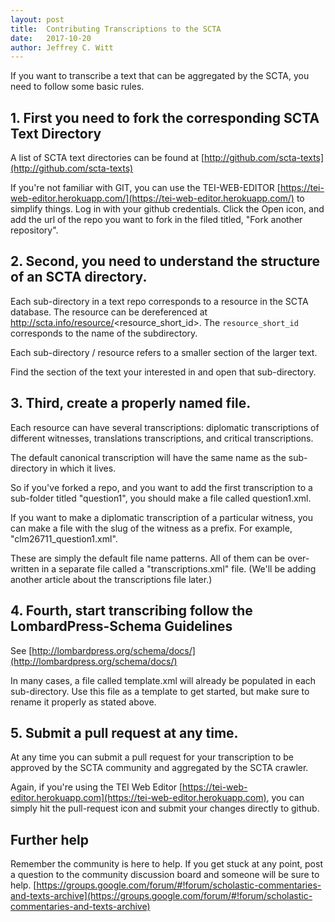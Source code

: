 ```yaml
---
layout: post
title:  Contributing Transcriptions to the SCTA
date:   2017-10-20
author: Jeffrey C. Witt
---
```


If you want to transcribe a text that can be aggregated by the SCTA,
you need to follow some basic rules.

## 1. First you need to fork the corresponding SCTA Text Directory

A list of SCTA text directories can be found at [http://github.com/scta-texts](http://github.com/scta-texts)

If you're not familiar with GIT, you can use the TEI-WEB-EDITOR [https://tei-web-editor.herokuapp.com/](https://tei-web-editor.herokuapp.com/) to simplify things. Log in with your github credentials. Click the Open icon, and add the url of the repo you want to fork in the filed titled, "Fork another repository".

## 2. Second, you need to understand the structure of an SCTA directory.

Each sub-directory in a text repo corresponds to a resource in the SCTA database.
The resource can be dereferenced at http://scta.info/resource/<resource_short_id>.
The `resource_short_id` corresponds to the name of the subdirectory.

Each sub-directory / resource refers to a smaller section of the larger text.

Find the section of the text your interested in and open that sub-directory.

## 3. Third, create a properly named file.

Each resource can have several transcriptions: diplomatic transcriptions of different witnesses, translations transcriptions, and critical transcriptions.

The default canonical transcription will have the same name as the sub-directory in which it lives.

So if you've forked a repo, and you want to add the first transcription to a sub-folder titled "question1", you should make a file called question1.xml.

If you want to make a diplomatic transcription of a particular witness, you can make a file with the slug of the witness as a prefix. For example, "clm26711_question1.xml".

These are simply the default file name patterns. All of them can be over-written
in a separate file called a "transcriptions.xml" file. (We'll be adding another article about the transcriptions file later.)

## 4. Fourth, start transcribing follow the LombardPress-Schema Guidelines

See [http://lombardpress.org/schema/docs/](http://lombardpress.org/schema/docs/)

In many cases, a file called template.xml will already be populated in each sub-directory. Use this file as a template to get started, but make sure to rename it properly as stated above.

## 5. Submit a pull request at any time.

At any time you can submit a pull request for your transcription to be approved by the SCTA community and aggregated by the SCTA crawler.

Again, if you're using the TEI Web Editor [https://tei-web-editor.herokuapp.com](https://tei-web-editor.herokuapp.com), you can simply hit the pull-request icon and submit your changes directly to github.

## Further help

Remember the community is here to help. If you get stuck at any point, post a question to the community discussion board and someone will be sure to help. [https://groups.google.com/forum/#!forum/scholastic-commentaries-and-texts-archive](https://groups.google.com/forum/#!forum/scholastic-commentaries-and-texts-archive)
